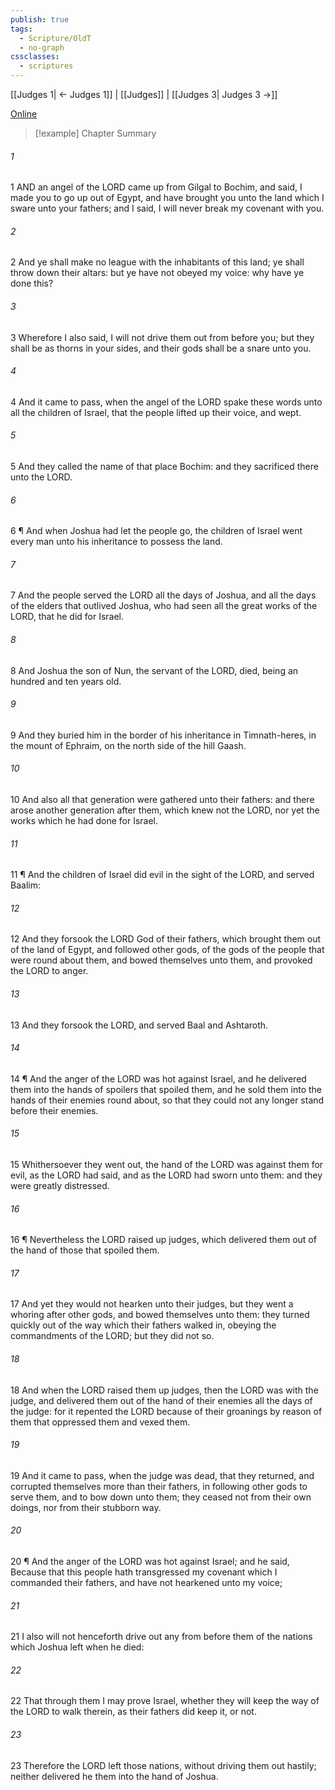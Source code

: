 ```yaml
---
publish: true
tags:
  - Scripture/OldT
  - no-graph
cssclasses:
  - scriptures
---
```

[[Judges 1| ← Judges 1]] | [[Judges]] | [[Judges 3| Judges 3 →]]

[Online](https://churchofjesuschrist.org/study/scriptures/ot/judg/2?lang=eng)

>[!example] Chapter Summary
>
###### 1
1 AND an angel of the LORD came up from Gilgal to Bochim, and said, I made you to go up out of Egypt, and have brought you unto the land which I sware unto your fathers; and I said, I will never break my covenant with you.
###### 2
2 And ye shall make no league with the inhabitants of this land; ye shall throw down their altars: but ye have not obeyed my voice: why have ye done this?
###### 3
3 Wherefore I also said, I will not drive them out from before you; but they shall be as thorns in your sides, and their gods shall be a snare unto you.
###### 4
4 And it came to pass, when the angel of the LORD spake these words unto all the children of Israel, that the people lifted up their voice, and wept.
###### 5
5 And they called the name of that place Bochim: and they sacrificed there unto the LORD.
###### 6
6 ¶ And when Joshua had let the people go, the children of Israel went every man unto his inheritance to possess the land.
###### 7
7 And the people served the LORD all the days of Joshua, and all the days of the elders that outlived Joshua, who had seen all the great works of the LORD, that he did for Israel.
###### 8
8 And Joshua the son of Nun, the servant of the LORD, died, being an hundred and ten years old.
###### 9
9 And they buried him in the border of his inheritance in Timnath-heres, in the mount of Ephraim, on the north side of the hill Gaash.
###### 10
10 And also all that generation were gathered unto their fathers: and there arose another generation after them, which knew not the LORD, nor yet the works which he had done for Israel.
###### 11
11 ¶ And the children of Israel did evil in the sight of the LORD, and served Baalim:
###### 12
12 And they forsook the LORD God of their fathers, which brought them out of the land of Egypt, and followed other gods, of the gods of the people that were round about them, and bowed themselves unto them, and provoked the LORD to anger.
###### 13
13 And they forsook the LORD, and served Baal and Ashtaroth.
###### 14
14 ¶ And the anger of the LORD was hot against Israel, and he delivered them into the hands of spoilers that spoiled them, and he sold them into the hands of their enemies round about, so that they could not any longer stand before their enemies.
###### 15
15 Whithersoever they went out, the hand of the LORD was against them for evil, as the LORD had said, and as the LORD had sworn unto them: and they were greatly distressed.
###### 16
16 ¶ Nevertheless the LORD raised up judges, which delivered them out of the hand of those that spoiled them.
###### 17
17 And yet they would not hearken unto their judges, but they went a whoring after other gods, and bowed themselves unto them: they turned quickly out of the way which their fathers walked in, obeying the commandments of the LORD; but they did not so.
###### 18
18 And when the LORD raised them up judges, then the LORD was with the judge, and delivered them out of the hand of their enemies all the days of the judge: for it repented the LORD because of their groanings by reason of them that oppressed them and vexed them.
###### 19
19 And it came to pass, when the judge was dead, that they returned, and corrupted themselves more than their fathers, in following other gods to serve them, and to bow down unto them; they ceased not from their own doings, nor from their stubborn way.
###### 20
20 ¶ And the anger of the LORD was hot against Israel; and he said, Because that this people hath transgressed my covenant which I commanded their fathers, and have not hearkened unto my voice;
###### 21
21 I also will not henceforth drive out any from before them of the nations which Joshua left when he died:
###### 22
22 That through them I may prove Israel, whether they will keep the way of the LORD to walk therein, as their fathers did keep it, or not.
###### 23
23 Therefore the LORD left those nations, without driving them out hastily; neither delivered he them into the hand of Joshua.



